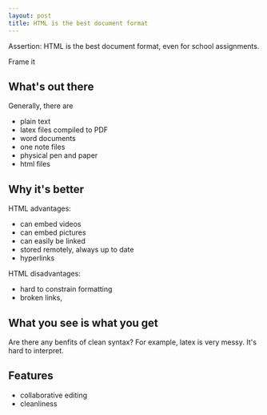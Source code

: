 ```yaml
---
layout: post
title: HTML is the best document format
---
```


Assertion: HTML is the best document format, even for school assignments.

Frame it 

## What's out there

Generally, there are

- plain text
- latex files compiled to PDF
- word documents
- one note files
- physical pen and paper
- html files

## Why it's better

HTML advantages:

- can embed videos
- can embed pictures
- can easily be linked
- stored remotely, always up to date
- hyperlinks

HTML disadvantages:

- hard to constrain formatting
- broken links, 

## What you see is what you get

Are there any benfits of clean syntax? For example, latex is very messy. It's
hard to interpret.

## Features

- collaborative editing
- cleanliness
